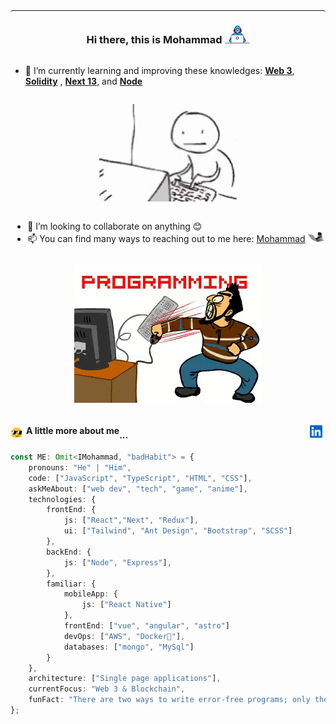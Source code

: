 <style>
    .mamadfar {
        border-top-width: 1px;
        border-top-style: solid;
        border-color: inherit;
        border-radius: 4px;
        transition: border 0.3s;
    }
    .mamadfar:hover {
        border-bottom-width: 1px;
        border-bottom-style: solid;
        border-color: red;
    }
    .mamadfar__about {
        position: relative;
        display: flex;
    }
    .mamadfar__about span {
        position: relative;
        bottom: -1px;
        animation: mamadfar 4s ease-in-out infinite;
    }
    .mamadfar__about a {
        margin-left: auto;
        text-decoration: none;
    }
    .mamadfar__about img:first-child {
        margin-right: 5px;
    }
    @keyframes mamadfar {
        0% {
            bottom: -3px;
        }
        20% {
            bottom: -5px;
        }
        40% {
            bottom: -7px;
        }
        60% {
            bottom: -9px;
        }
        80% {
            bottom: -11px;
        }
        100% {
            bottom: -1px;
        }
    }
</style>
<div class="mamadfar" style="display: flex; justify-content: center; flex-direction: column; align-items: center;">

### Hi there, this is Mohammad <img src="./assets/gif/developer.gif" width="40" height="auto"/>

- 🌱 I’m currently learning and improving these knowledges: <u>**Web 3**</u>, <u>**Solidity**</u> , <u>**Next 13**</u>, and <u>**Node**</u>

![plot](./assets/gif/death_by_computer.gif)

- 👯 I’m looking to collaborate on anything 😊
- 📫 You can find many ways to reaching out to me here: [Mohammad](https://devsteam.ir/mohammad) <img src="./assets/gif/hard-worker.gif" style="vertical-align: center" width="25" height="auto"/>

![plot](./assets/gif/programming_fight.gif)

</div>

<h4 class="mamadfar__about"> <img src="./assets/gif/me.gif" width="20" height="auto" style="vertical-align: center"/> A little more about me<span>...</span><a href="https://www.linkedin.com/in/mamadfar/"><img src="./assets/image/linkedin.svg" width="20" height="auto"/></a></h4>

```ts
const ME: Omit<IMohammad, "badHabit"> = {
    pronouns: "He" | "Him",
    code: ["JavaScript", "TypeScript", "HTML", "CSS"],
    askMeAbout: ["web dev", "tech", "game", "anime"],
    technologies: {
        frontEnd: {
            js: ["React","Next", "Redux"],
            ui: ["Tailwind", "Ant Design", "Bootstrap", "SCSS"]
        },
        backEnd: {
            js: ["Node", "Express"],
        },
        familiar: {
            mobileApp: {
                js: ["React Native"]
            },
            frontEnd: ["vue", "angular", "astro"]
            devOps: ["AWS", "Docker🐳"],
            databases: ["mongo", "MySql"]
        }
    },
    architecture: ["Single page applications"],
    currentFocus: "Web 3 & Blockchain",
    funFact: "There are two ways to write error-free programs; only the third one works"
};
```